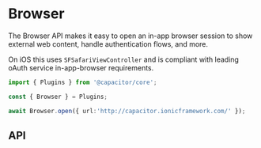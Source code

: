 <plugin-platforms platforms="pwa,ios,android,electron"></plugin-platforms>

# Browser

<plugin-api name="browser" index="true"></plugin-api>

The Browser API makes it easy to open an in-app browser session to show external web content,
handle authentication flows, and more.

On iOS this uses `SFSafariViewController` and is compliant with leading oAuth service in-app-browser requirements.

```typescript
import { Plugins } from '@capacitor/core';

const { Browser } = Plugins;

await Browser.open({ url:'http://capacitor.ionicframework.com/' });
```

## API

<plugin-api name="browser"></plugin-api>